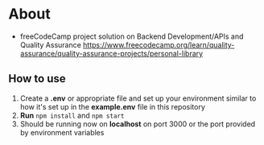 # About
- freeCodeCamp project solution on Backend Development/APIs and Quality Assurance 
https://www.freecodecamp.org/learn/quality-assurance/quality-assurance-projects/personal-library

## How to use
1. Create a **.env** or appropriate file and set up your environment similar to how it's set up in the **example.env** file in this repository
2. **Run** `npm install` and `npm start`
3. Should be running now on **localhost** on port 3000 or the port provided by environment variables

